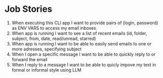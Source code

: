 # Job Stories
1. When executing this CLI app I want to provide pairs of (login, password) as ENV VARS to access my email inboxes.
2. When app is running I want to see a list of recent emails (id, folder, subject, from, date, read/unread, starred)
3. When app is running I want to be able to easily send emails to one or more adresses, specifying subject
4. When I open a specific message I want to be able to quickly reply to or forward the email
5. When I reply to a message I want to be able to quicly impove my text in formal or informal style using LLM

